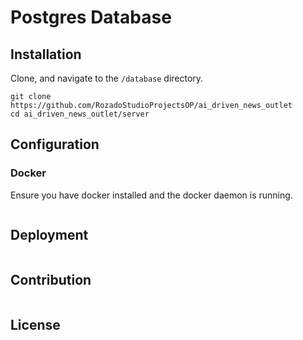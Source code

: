 # Postgres Database

## Installation

Clone, and navigate to the `/database` directory.

```
git clone https://github.com/RozadoStudioProjectsOP/ai_driven_news_outlet
cd ai_driven_news_outlet/server
```

## Configuration

### Docker

Ensure you have docker installed and the docker daemon is running.

```

```

## Deployment

```

```

## Contribution

```

```

## License

```

```
